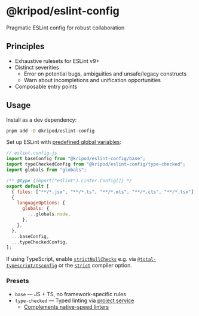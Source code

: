 # @kripod/eslint-config

Pragmatic ESLint config for robust collaboration

## Principles

- Exhaustive rulesets for ESLint v9+
- Distinct severities
  - Error on potential bugs, ambiguities and unsafe/legacy constructs
  - Warn about incompletions and unification opportunities
- Composable entry points

## Usage

Install as a dev dependency:

```sh
pnpm add -D @kripod/eslint-config
```

Set up ESLint with [predefined global variables](https://eslint.org/docs/latest/use/configure/language-options#predefined-global-variables):

```js
// eslint.config.js
import baseConfig from "@kripod/eslint-config/base";
import typeCheckedConfig from "@kripod/eslint-config/type-checked";
import globals from "globals";

/** @type {import("eslint").Linter.Config[]} */
export default [
  { files: ["**/*.jsx", "**/*.ts", "**/*.mts", "**/*.cts", "**/*.tsx"] },
  {
    languageOptions: {
      globals: {
        ...globals.node,
      },
    },
  },
  ...baseConfig,
  ...typeCheckedConfig,
];
```

If using TypeScript, enable [`strictNullChecks`](https://www.typescriptlang.org/tsconfig/#strictNullChecks) e.g. via [`@total-typescript/tsconfig`](https://github.com/total-typescript/tsconfig) or the [`strict`](https://www.typescriptlang.org/tsconfig/#strict) compiler option.

### Presets

- `base` — JS + TS, no framework-specific rules
- `type-checked` — Typed linting via [project service](https://typescript-eslint.io/troubleshooting/typed-linting/#project-service-issues)
  - [Complements native-speed linters](https://typescript-eslint.io/troubleshooting/faqs/general/#how-does-typescript-eslint-compare-to-native-speed-linters)

